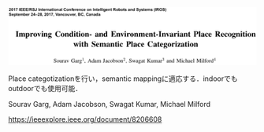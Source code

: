![論文](https://github.com/soraKING44/survey_paper/blob/images/semantic_mapping/indoor/2D/topological_map/Improving%20Condition-%20and%20Environment-Invariant%20Place%20Recognition%20with%20Semantic%20Place%20Categorization.png)

Place categotizationを行い，semantic mappingに適応する．indoorでもoutdoorでも使用可能．

Sourav Garg, Adam Jacobson, Swagat Kumar, Michael Milford

https://ieeexplore.ieee.org/document/8206608
